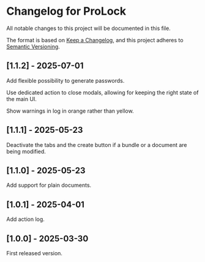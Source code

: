 # Changelog for ProLock

All notable changes to this project will be documented in this file.

The format is based on [Keep a Changelog](http://keepachangelog.com/en/1.0.0/), and this
project adheres to [Semantic Versioning](https://semver.org/spec/v2.0.0.html).

## [1.1.2] - 2025-07-01

Add flexible possibility to generate passwords.

Use dedicated action to close modals, allowing for keeping the right state of the main UI.

Show warnings in log in orange rather than yellow.

## [1.1.1] - 2025-05-23

Deactivate the tabs and the create button if a bundle or a document are being modified.

## [1.1.0] - 2025-05-23

Add support for plain documents.

## [1.0.1] - 2025-04-01

Add action log.

## [1.0.0] - 2025-03-30

First released version.
